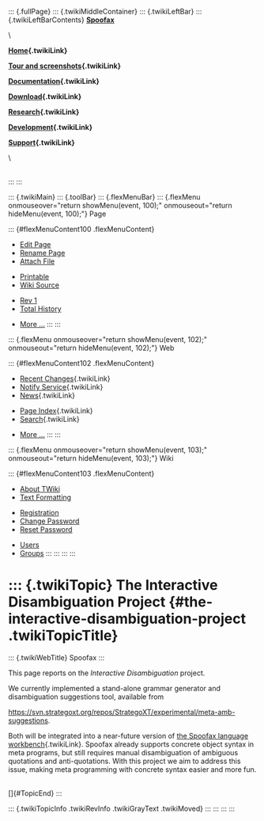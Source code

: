 ::: {.fullPage}
::: {.twikiMiddleContainer}
::: {.twikiLeftBar}
::: {.twikiLeftBarContents}
**[Spoofax](http://www.program-transformation.org/view/Spoofax/WebHome)**

\

**[Home](WebHome){.twikiLink}**

**[Tour and screenshots](Tour){.twikiLink}**

**[Documentation](Documentation){.twikiLink}**

**[Download](Download){.twikiLink}**

**[Research](Research){.twikiLink}**

**[Development](Development){.twikiLink}**

**[Support](Support){.twikiLink}**

\

\
:::
:::

::: {.twikiMain}
::: {.toolBar}
::: {.flexMenuBar}
::: {.flexMenu onmouseover="return showMenu(event, 100);" onmouseout="return hideMenu(event, 100);"}
Page

::: {#flexMenuContent100 .flexMenuContent}
-   [Edit
    Page](http://www.program-transformation.org/edit/Spoofax/InteractiveDisambiguation?t=1536826261)
-   [Rename
    Page](http://www.program-transformation.org/rename/Spoofax/InteractiveDisambiguation)
-   [Attach
    File](http://www.program-transformation.org/attach/Spoofax/InteractiveDisambiguation)

<!-- -->

-   [Printable](http://www.program-transformation.org/view/Spoofax/InteractiveDisambiguation?skin=print.pattern)
-   [Wiki
    Source](http://www.program-transformation.org/view/Spoofax/InteractiveDisambiguation?skin=text&raw=on&contenttype=text/plain)

<!-- -->

-   [Rev
    1](http://www.program-transformation.org/view/Spoofax/InteractiveDisambiguation?rev=1.1)
-   [Total
    History](http://www.program-transformation.org/rdiff/Spoofax/InteractiveDisambiguation)

<!-- -->

-   [More
    \...](http://www.program-transformation.org/oops/Spoofax/InteractiveDisambiguation?template=oopsmore&param1=1.1&param2=1.1)
:::
:::

::: {.flexMenu onmouseover="return showMenu(event, 102);" onmouseout="return hideMenu(event, 102);"}
Web

::: {#flexMenuContent102 .flexMenuContent}
-   [Recent Changes](WebChanges){.twikiLink}
-   [Notify Service](WebNotify){.twikiLink}
-   [News](WebNews){.twikiLink}

<!-- -->

-   [Page Index](WebIndex){.twikiLink}
-   [Search](WebSearch){.twikiLink}

<!-- -->

-   [More
    \...](http://www.program-transformation.org/oops/Spoofax/InteractiveDisambiguation?template=oopsmore&param1=1.1&param2=1.1)
:::
:::

::: {.flexMenu onmouseover="return showMenu(event, 103);" onmouseout="return hideMenu(event, 103);"}
Wiki

::: {#flexMenuContent103 .flexMenuContent}
-   [About
    TWiki](http://www.program-transformation.org/view/TWiki/WebHome)
-   [Text
    Formatting](http://www.program-transformation.org/view/TWiki/TextFormattingRules)

<!-- -->

-   [Registration](http://www.program-transformation.org/view/TWiki/TWikiRegistration)
-   [Change
    Password](http://www.program-transformation.org/view/TWiki/ChangePassword)
-   [Reset
    Password](http://www.program-transformation.org/view/TWiki/ResetPassword)

<!-- -->

-   [Users](http://www.program-transformation.org/view/Main/TWikiUsers)
-   [Groups](http://www.program-transformation.org/view/Main/TWikiGroups)
:::
:::
:::
:::

::: {.twikiTopic}
The Interactive Disambiguation Project {#the-interactive-disambiguation-project .twikiTopicTitle}
======================================

::: {.twikiWebTitle}
Spoofax
:::

This page reports on the *Interactive Disambiguation* project.

We currently implemented a stand-alone grammar generator and
disambiguation suggestions tool, available from

<https://svn.strategoxt.org/repos/StrategoXT/experimental/meta-amb-suggestions>.

Both will be integrated into a near-future version of [the Spoofax
language workbench](WebHome){.twikiLink}. Spoofax already supports
concrete object syntax in meta programs, but still requires manual
disambiguation of ambiguous quotations and anti-quotations. With this
project we aim to address this issue, making meta programming with
concrete syntax easier and more fun.

\
[]{#TopicEnd}
:::

::: {.twikiTopicInfo .twikiRevInfo .twikiGrayText .twikiMoved}
:::
:::
:::
:::
